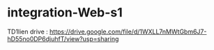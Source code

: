 # integration-Web-s1
TD1lien drive :
https://drive.google.com/file/d/1WXLL7nMWtGbm6J7-hD55no0DP6djuhfT/view?usp=sharing
